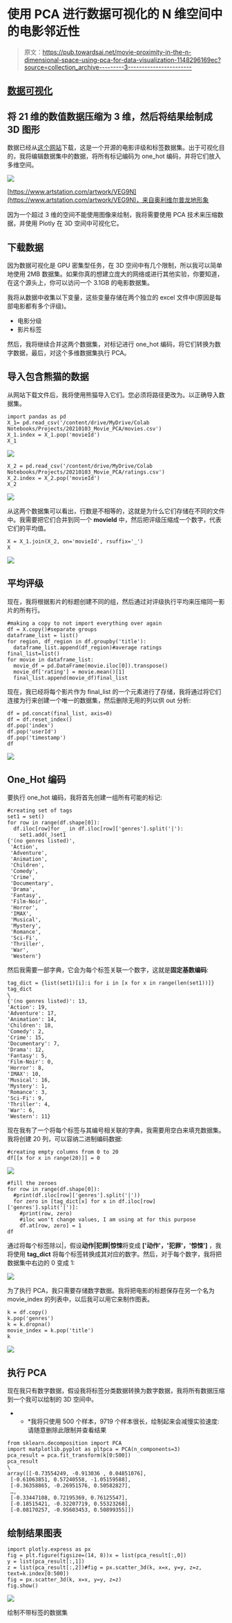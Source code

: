 # 使用 PCA 进行数据可视化的 N 维空间中的电影邻近性

> 原文：<https://pub.towardsai.net/movie-proximity-in-the-n-dimensional-space-using-pca-for-data-visualization-1148296169ec?source=collection_archive---------3----------------------->

## [数据可视化](https://towardsai.net/p/category/data-visualization)

## 将 21 维的数值数据压缩为 3 维，然后将结果绘制成 3D 图形

数据已经从[这个网站](https://grouplens.org/datasets/movielens/)下载，这是一个开源的电影评级和标签数据集。出于可视化目的，我将编辑数据集中的数据，将所有标记编码为 one_hot 编码，并将它们放入多维空间。

![](img/1b9190f34d0b455a13e3e804a7b7f06e.png)

[https://www.artstation.com/artwork/VEG9N](https://www.artstation.com/artwork/VEG9N)，来自奥利维尔普龙地形象

因为一个超过 3 维的空间不能使用图像来绘制，我将需要使用 PCA 技术来压缩数据，并使用 Plotly 在 3D 空间中可视化它。

## 下载数据

因为数据可视化是 GPU 密集型任务，在 3D 空间中有几个限制，所以我可以简单地使用 2MB 数据集。如果你真的想建立庞大的网络或进行其他实验，你要知道，在这个源头上，你可以访问一个 3.1GB 的电影数据集。

我将从数据中收集以下变量，这些变量存储在两个独立的 excel 文件中(原因是每部电影都有多个评级)。

*   电影分级
*   影片标签

然后，我将继续合并这两个数据集，对标记进行 one_hot 编码，将它们转换为数字数据，最后，对这个多维数据集执行 PCA。

## 导入包含熊猫的数据

从网站下载文件后，我将使用熊猫导入它们。您必须将路径更改为。以正确导入数据集。

```
import pandas as pd
X_1= pd.read_csv('/content/drive/MyDrive/Colab Notebooks/Projects/20210103_Movie_PCA/movies.csv')
X_1.index = X_1.pop('movieId')
X_1
```

![](img/fbed8f8beb4fa7c3e8527aa32d99ab87.png)

```
X_2 = pd.read_csv('/content/drive/MyDrive/Colab Notebooks/Projects/20210103_Movie_PCA/ratings.csv')
X_2.index = X_2.pop('movieId')
X_2
```

![](img/c3154b033c0d96e2402b84b10e7f8530.png)

从这两个数据集可以看出，行数是不相等的，这就是为什么它们存储在不同的文件中。我需要把它们合并到同一个 **movieId** 中，然后把评级压缩成一个数字，代表它们的平均值。

```
X = X_1.join(X_2, on='movieId', rsuffix='_')
X
```

![](img/4ddc18c13a8b8da3007c4ebbe1271f80.png)

## **平均评级**

现在，我将根据影片的标题创建不同的组，然后通过对评级执行平均来压缩同一影片的所有行。

```
#making a copy to not import everything over again
df = X.copy()#separate groups
dataframe_list = list()
for region, df_region in df.groupby('title'):
  dataframe_list.append(df_region)#average ratings
final_list=list()
for movie in dataframe_list:
  movie_df = pd.DataFrame(movie.iloc[0]).transpose()
  movie_df['rating'] = movie.mean()[1]
  final_list.append(movie_df)final_list
```

现在，我已经将每个影片作为 final_list 的一个元素进行了存储，我将通过将它们连接为行来创建一个唯一的数据集，然后删除无用的列以供 out 分析:

```
df = pd.concat(final_list, axis=0)
df = df.reset_index()
df.pop('index')
df.pop('userId')
df.pop('timestamp')
df
```

![](img/d8cda1c4388bea64e820f979089a9264.png)

## **One_Hot 编码**

要执行 one_hot 编码，我将首先创建一组所有可能的标记:

```
#creating set of tags
set1 = set()
for row in range(df.shape[0]):
  df.iloc[row]for _ in df.iloc[row]['genres'].split('|'):
    set1.add(_)set1
{'(no genres listed)',
 'Action',
 'Adventure',
 'Animation',
 'Children',
 'Comedy',
 'Crime',
 'Documentary',
 'Drama',
 'Fantasy',
 'Film-Noir',
 'Horror',
 'IMAX',
 'Musical',
 'Mystery',
 'Romance',
 'Sci-Fi',
 'Thriller',
 'War',
 'Western'}
```

然后我需要一部字典，它会为每个标签关联一个数字，这就是**固定基数编码**:

```
tag_dict = {list(set1)[i]:i for i in [x for x in range(len(set1))]}
tag_dict
\
{'(no genres listed)': 13,  
'Action': 19,  
'Adventure': 17,  
'Animation': 14,  
'Children': 18,  
'Comedy': 2,  
'Crime': 15,  
'Documentary': 7,  
'Drama': 12,  
'Fantasy': 5,  
'Film-Noir': 0,  
'Horror': 8,  
'IMAX': 10,  
'Musical': 16,  
'Mystery': 1,  
'Romance': 3,  
'Sci-Fi': 9,  
'Thriller': 4,  
'War': 6,  
'Western': 11}
```

现在我有了一个将每个标签与其编号相关联的字典，我需要用空白来填充数据集。我将创建 20 列，可以容纳二进制编码数据:

```
#creating empty columns from 0 to 20
df[[x for x in range(20)]] = 0
```

![](img/9a30698d578625e7ddf629672f0acd14.png)

```
#fill the zeroes
for row in range(df.shape[0]):
  #print(df.iloc[row]['genres'].split('|'))
  for zero in [tag_dict[x] for x in df.iloc[row]['genres'].split('|')]:
    #print(row, zero)
    #iloc won't change values, I am using at for this purpose
    df.at[row, zero] = 1
df
```

通过将每个标签除以|，假设**动作|犯罪|惊悚**将变成 **['动作'，'犯罪'，'惊悚']** ，我将使用 **tag_dict** 将每个标签转换成其对应的数字。然后，对于每个数字，我将把数据集中右边的 0 变成 1:

![](img/4da23e8f64d57307199c9395cd1a2290.png)

为了执行 PCA，我只需要存储数字数据。我将把电影的标题保存在另一个名为 movie_index 的列表中，以后我可以用它来制作图表。

```
k = df.copy()
k.pop('genres')
k = k.dropna()
movie_index = k.pop('title')
k
```

![](img/2ecd5d66ec7907d98410a3441b95b7c4.png)

## 执行 PCA

现在我只有数字数据，假设我将标签分类数据转换为数字数据，我将所有数据压缩到一个我可以绘制的 3D 空间中。

* * *我将只使用 500 个样本，9719 个样本很长，绘制起来会减慢实验速度:请随意删除此限制并查看结果

```
from sklearn.decomposition import PCA
import matplotlib.pyplot as pltpca = PCA(n_components=3)
pca_result = pca.fit_transform(k[0:500])
pca_result
\
array([[-0.73554249, -0.913036 , 0.04851076],
 [-0.61063851, 0.57240558, -1.05159588],
 [-0.36358865, -0.26951576, 0.50582827],
 …,
 [-0.33447108, 0.72195369, 0.76125547],
 [-0.18515421, -0.32207719, 0.55323268],
 [-0.08170257, -0.95603453, 0.50899355]])
```

## 绘制结果图表

```
import plotly.express as px
fig = plt.figure(figsize=(14, 8))x = list(pca_result[:,0])
y = list(pca_result[:,1])
z = list(pca_result[:,2])#fig = px.scatter_3d(k, x=x, y=y, z=z, text=k.index[0:500])
fig = px.scatter_3d(k, x=x, y=y, z=z)
fig.show()
```

![](img/8dac0999c207cdd2be18e6737b349b58.png)

绘制不带标签的数据集